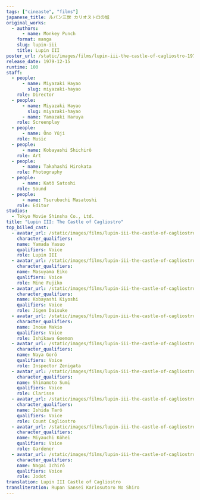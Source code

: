 ```yaml
---
tags: ["cineaste", "films"]
japanese_title: ルパン三世 カリオストロの城
original_works:
  - authors:
      - name: Monkey Punch
    format: manga
    slug: lupin-iii
    title: Lupin III
poster_url: /static/images/films/lupin-iii-the-castle-of-cagliostro-1979/posters/poster.webp
release_date: 1979-12-15
runtime: 100
staff:
  - people:
      - name: Miyazaki Hayao
        slug: miyazaki-hayao
    role: Director
  - people:
      - name: Miyazaki Hayao
        slug: miyazaki-hayao
      - name: Yamazaki Haruya
    role: Screenplay
  - people:
      - name: Ôno Yûji
    role: Music
  - people:
      - name: Kobayashi Shichirô
    role: Art
  - people:
      - name: Takahashi Hirokata
    role: Photography
  - people:
      - name: Katô Satoshi
    role: Sound
  - people:
      - name: Tsurubuchi Masatoshi
    role: Editor
studios:
  - Tokyo Movie Shinsha Co., Ltd.
title: "Lupin III: The Castle of Cagliostro"
top_billed_cast:
  - avatar_url: /static/images/films/lupin-iii-the-castle-of-cagliostro-1979/cast-avatars/yasuo-yamada-0.webp
    character_qualifiers:
    name: Yamada Yasuo
    qualifiers: Voice
    role: Lupin III
  - avatar_url: /static/images/films/lupin-iii-the-castle-of-cagliostro-1979/cast-avatars/eiko-masuyama-0.webp
    character_qualifiers:
    name: Masuyama Eiko
    qualifiers: Voice
    role: Mine Fujiko
  - avatar_url: /static/images/films/lupin-iii-the-castle-of-cagliostro-1979/cast-avatars/kiyoshi-kobayashi-0.webp
    character_qualifiers:
    name: Kobayashi Kiyoshi
    qualifiers: Voice
    role: Jigen Daisuke
  - avatar_url: /static/images/films/lupin-iii-the-castle-of-cagliostro-1979/cast-avatars/makio-inoue-0.webp
    character_qualifiers:
    name: Inoue Makio
    qualifiers: Voice
    role: Ishikawa Goemon
  - avatar_url: /static/images/films/lupin-iii-the-castle-of-cagliostro-1979/cast-avatars/goro-naya-0.webp
    character_qualifiers:
    name: Naya Gorô
    qualifiers: Voice
    role: Inspector Zenigata
  - avatar_url: /static/images/films/lupin-iii-the-castle-of-cagliostro-1979/cast-avatars/sumi-shimamoto-0.webp
    character_qualifiers:
    name: Shimamoto Sumi
    qualifiers: Voice
    role: Clarisse
  - avatar_url: /static/images/films/lupin-iii-the-castle-of-cagliostro-1979/cast-avatars/taro-ishida-0.webp
    character_qualifiers:
    name: Ishida Tarô
    qualifiers: Voice
    role: Count Cagliostro
  - avatar_url: /static/images/films/lupin-iii-the-castle-of-cagliostro-1979/cast-avatars/kohei-miyauchi-0.webp
    character_qualifiers:
    name: Miyauchi Kôhei
    qualifiers: Voice
    role: Gardener
  - avatar_url: /static/images/films/lupin-iii-the-castle-of-cagliostro-1979/cast-avatars/ichiro-nagai-0.webp
    character_qualifiers:
    name: Nagai Ichirô
    qualifiers: Voice
    role: Jodot
translation: Lupin III Castle of Cagliostro
transliteration: Rupan Sansei Kariosutoro No Shiro
---
```

